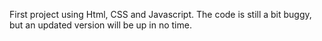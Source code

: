 First project using Html, CSS and Javascript. The code is still a bit buggy, but an updated version will be up in no time.
